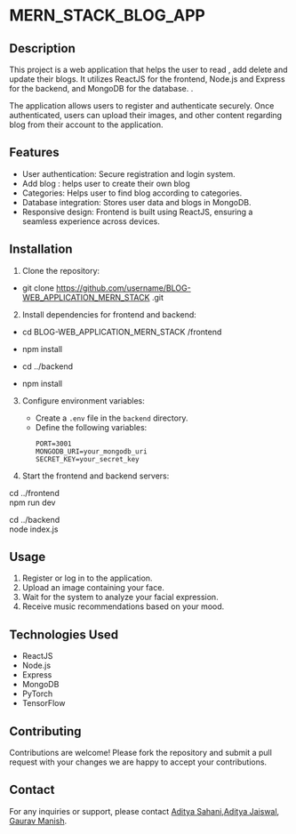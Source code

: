 # MERN_STACK_BLOG_APP



## Description

This project is a web application that helps the user to read , add delete and update their blogs. It utilizes ReactJS for the frontend, Node.js and Express for the backend, and MongoDB for the database. .

The application allows users to register and authenticate securely. Once authenticated, users can upload their images, and other content regarding blog from their account to the application.

## Features

- User authentication: Secure registration and login system.
- Add blog : helps user to create their own blog
- Categories: Helps user to find blog according to categories.
- Database integration: Stores user data and blogs  in MongoDB.
- Responsive design: Frontend is built using ReactJS, ensuring a seamless experience across devices.

## Installation

1. Clone the repository:<br>

- git clone https://github.com/username/BLOG-WEB_APPLICATION_MERN_STACK
.git<br>

2. Install dependencies for frontend and backend:<br>
- cd BLOG-WEB_APPLICATION_MERN_STACK
/frontend <br>
- npm install<br>

- cd ../backend <br>
- npm install


3. Configure environment variables:

   - Create a `.env` file in the `backend` directory.
   - Define the following variables:
     ```
     PORT=3001
     MONGODB_URI=your_mongodb_uri
     SECRET_KEY=your_secret_key
     ```

4. Start the frontend and backend servers:

cd ../frontend<br/>
npm run dev

cd ../backend<br/>
node index.js

## Usage

1. Register or log in to the application.
2. Upload an image containing your face.
3. Wait for the system to analyze your facial expression.
4. Receive music recommendations based on your mood.

## Technologies Used

- ReactJS
- Node.js
- Express
- MongoDB
- PyTorch
- TensorFlow

## Contributing

Contributions are welcome! Please fork the repository and submit a pull request with your changes we are happy to accept your contributions.

## Contact

For any inquiries or support, please contact [Aditya Sahani](mailto:b22cs003@iitj.ac.in),[Aditya Jaiswal](mailto:b22cs025@iitj.ac.in), [Gaurav Manish](mailto:b22cs079@iitj.ac.in).
